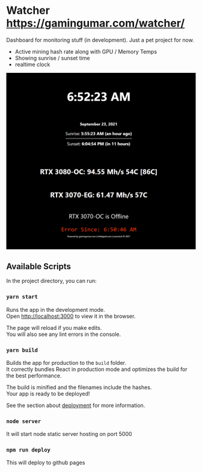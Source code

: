 # Watcher https://gamingumar.com/watcher/

Dashboard for monitoring stuff (in development). Just a pet project for now.

- Active mining hash rate along with GPU / Memory Temps
- Showing sunrise / sunset time
- realtime clock

![screenshot](./screenshot.png)

## Available Scripts

In the project directory, you can run:

### `yarn start`

Runs the app in the development mode.\
Open [http://localhost:3000](http://localhost:3000) to view it in the browser.

The page will reload if you make edits.\
You will also see any lint errors in the console.

### `yarn build`

Builds the app for production to the `build` folder.\
It correctly bundles React in production mode and optimizes the build for the best performance.

The build is minified and the filenames include the hashes.\
Your app is ready to be deployed!

See the section about [deployment](https://facebook.github.io/create-react-app/docs/deployment) for more information.

### `node server`

It will start node static server hosting on port 5000

### `npm run deploy`

This will deploy to github pages
